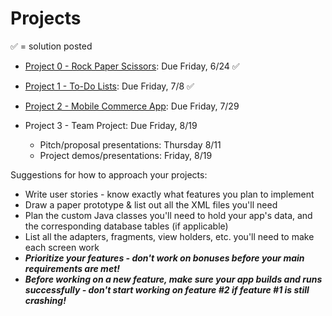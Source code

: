 # Projects

&#x2705; = solution posted

- [Project 0 - Rock Paper Scissors](https://github.com/ga-adi-nyc/Project-0---Rock-Paper-Scissors): Due Friday, 6/24 &#x2705;


- [Project 1 - To-Do Lists](https://github.com/ga-adi-nyc/Project-1---To-Do-List): Due Friday, 7/8 &#x2705;


- [Project 2 - Mobile Commerce App](https://github.com/ga-adi-nyc/Project-2---Ecommerce-Mobile-App): Due Friday, 7/29


- Project 3 - Team Project: Due Friday, 8/19
  - Pitch/proposal presentations: Thursday 8/11
  - Project demos/presentations: Friday, 8/19



Suggestions for how to approach your projects:
  - Write user stories - know exactly what features you plan to implement
  - Draw a paper prototype & list out all the XML files you'll need
  - Plan the custom Java classes you'll need to hold your app's data, and the corresponding database tables (if applicable)
  - List all the adapters, fragments, view holders, etc. you'll need to make each screen work
  - _**Prioritize your features - don't work on bonuses before your main requirements are met!**_
  - _**Before working on a new feature, make sure your app builds and runs successfully - don't start working on feature #2 if feature #1 is still crashing!**_



